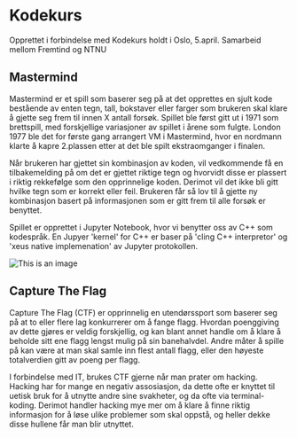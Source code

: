 # Kodekurs
Opprettet i forbindelse med Kodekurs holdt i Oslo, 5.april. Samarbeid mellom Fremtind og NTNU


## Mastermind
Mastermind er et spill som baserer seg på at det opprettes en sjult kode bestående av enten tegn, tall, bokstaver eller farger som brukeren skal klare å gjette seg frem til innen X antall forsøk. Spillet ble først gitt ut i 1971 som brettspill, med forskjellige variasjoner av spillet i årene som fulgte. London 1977 ble det for første gang arrangert VM i Mastermind, hvor en nordmann klarte å kapre 2.plassen etter at det ble spilt ekstraomganger i finalen. 

Når brukeren har gjettet sin kombinasjon av koden, vil vedkommende få en tilbakemelding på om det er gjettet riktige tegn og hvorvidt disse er plassert i riktig rekkefølge som den opprinnelige koden. Derimot vil det ikke bli gitt hvilke tegn som er korrekt eller feil. Brukeren får så lov til å gjette ny kombinasjon basert på informasjonen som er gitt frem til alle forsøk er benyttet. 

Spillet er opprettet i Jupyter Notebook, hvor vi benytter oss av C++ som kodespråk. En Jupyer 'kernel' for C++ er baser på 'cling C++ interpretor' og 'xeus native implemenation' av Jupyter protokollen. 

![This is an image](https://www.lekolar.no/globalassets/inriver/resources/16907_075092.jpg|width=400px])


## Capture The Flag
Capture The Flag (CTF) er opprinnelig en utendørssport som baserer seg på at to eller flere lag konkurrerer om å fange flagg. Hvordan poenggiving av dette gjøres er veldig forskjellig, og kan blant annet handle om å klare å beholde sitt ene flagg lengst mulig på sin banehalvdel. Andre måter å spille på kan være at man skal samle inn flest antall flagg, eller den høyeste totalverdien gitt av poeng per flagg. 

I forbindelse med IT, brukes CTF gjerne når man prater om hacking. Hacking har for mange en negativ assosiasjon, da dette ofte er knyttet til uetisk bruk for å utnytte andre sine svakheter, og da ofte via terminal-koding. Derimot handler hacking mye mer om å klare å finne riktig informasjon for å løse ulike problemer som skal oppstå, og heller dekke disse hullene får man blir utnyttet. 
